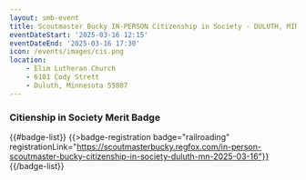 ```yaml
---
layout: smb-event
title: Scoutmaster Bucky IN-PERSON Citizenship in Society - DULUTH, MINNESOTA Edition
eventDateStart: '2025-03-16 12:15'
eventDateEnd: '2025-03-16 17:30'
icon: /events/images/cis.png
location:
    - Elim Lutheran Church
    - 6101 Cody Strett
    - Duluth, Minnesota 55807
---
```


### Citienship in Society Merit Badge

{{#badge-list}}
{{>badge-registration badge="railroading" registrationLink="https://scoutmasterbucky.regfox.com/in-person-scoutmaster-bucky-citizenship-in-society-duluth-mn-2025-03-16"}}
{{/badge-list}}
